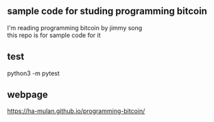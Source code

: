 ## sample code for studing programming bitcoin

I'm reading programming bitcoin by jimmy song  
this repo is for sample code for it

## test

python3 -m pytest

## webpage

https://ha-mulan.github.io/programming-bitcoin/
